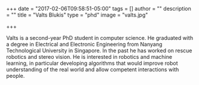 +++
date = "2017-02-06T09:58:51-05:00"
tags = []
author = ""
description = ""
title = "Valts Blukis"
type = "phd"
image = "valts.jpg"

+++

Valts is a second-year PhD student in computer science. He graduated with a degree in Electrical and
Electronic Engineering from Nanyang Technological University in Singapore. In the past he has worked
on rescue robotics and stereo vision. He is interested in robotics and machine learning, in
particular developing algorithms that would improve robot understanding of the real world and allow
competent interactions with people.
